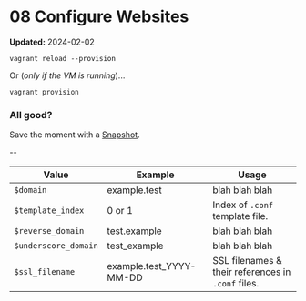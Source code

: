 # 08 Configure Websites

**Updated:** 2024-02-02

```
vagrant reload --provision
```

Or (*only if the VM is running*)...

```
vagrant provision
```

### All good?

Save the moment with a [Snapshot](./Snapshots.md).

--

Value | Example | Usage
------ | ------- | -----
`$domain` | example.test | blah blah blah
`$template_index` | 0 or 1 | Index of `.conf` template file.
`$reverse_domain` | test.example | blah blah blah
`$underscore_domain` | test_example | blah blah blah
`$ssl_filename` | example.test_YYYY-MM-DD | SSL filenames & their references in `.conf` files.


